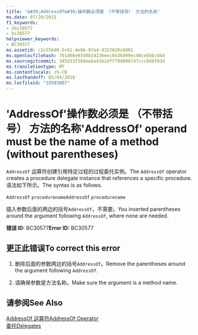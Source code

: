 ```yaml
---
title: '&#39;AddressOf&#39;操作数必须是 （不带括号） 方法的名称'
ms.date: 07/20/2015
f1_keywords:
- vbc30577
- bc30577
helpviewer_keywords:
- BC30577
ms.assetid: c2c55640-5c61-4e66-97a4-4322020c6001
ms.openlocfilehash: 701d86e03d9b14236eec8436d99ec40cebbbcd44
ms.sourcegitcommit: 3d5d33f384eeba41b2dff79d096f47ccc8d8f03d
ms.translationtype: MT
ms.contentlocale: zh-CN
ms.lasthandoff: 05/04/2018
ms.locfileid: "33583807"
---
```

# <a name="39addressof39-operand-must-be-the-name-of-a-method-without-parentheses"></a><span data-ttu-id="1bd20-102">&#39;AddressOf&#39;操作数必须是 （不带括号） 方法的名称</span><span class="sxs-lookup"><span data-stu-id="1bd20-102">&#39;AddressOf&#39; operand must be the name of a method (without parentheses)</span></span>
<span data-ttu-id="1bd20-103">`AddressOf` 运算符创建引用特定过程的过程委托实例。</span><span class="sxs-lookup"><span data-stu-id="1bd20-103">The `AddressOf` operator creates a procedure delegate instance that references a specific procedure.</span></span> <span data-ttu-id="1bd20-104">语法如下所示。</span><span class="sxs-lookup"><span data-stu-id="1bd20-104">The syntax is as follows.</span></span>  
  
 <span data-ttu-id="1bd20-105">`AddressOf` `procedurename`</span><span class="sxs-lookup"><span data-stu-id="1bd20-105">`AddressOf` `procedurename`</span></span>  
  
 <span data-ttu-id="1bd20-106">插入参数后面的两边的括号`AddressOf`，不需要。</span><span class="sxs-lookup"><span data-stu-id="1bd20-106">You inserted parentheses around the argument following `AddressOf`, where none are needed.</span></span>  
  
 <span data-ttu-id="1bd20-107">**错误 ID:** BC30577</span><span class="sxs-lookup"><span data-stu-id="1bd20-107">**Error ID:** BC30577</span></span>  
  
## <a name="to-correct-this-error"></a><span data-ttu-id="1bd20-108">更正此错误</span><span class="sxs-lookup"><span data-stu-id="1bd20-108">To correct this error</span></span>  
  
1.  <span data-ttu-id="1bd20-109">删除后面的参数两边的括号`AddressOf`。</span><span class="sxs-lookup"><span data-stu-id="1bd20-109">Remove the parentheses around the argument following `AddressOf`.</span></span>  
  
2.  <span data-ttu-id="1bd20-110">请确保参数是方法名称。</span><span class="sxs-lookup"><span data-stu-id="1bd20-110">Make sure the argument is a method name.</span></span>  
  
## <a name="see-also"></a><span data-ttu-id="1bd20-111">请参阅</span><span class="sxs-lookup"><span data-stu-id="1bd20-111">See Also</span></span>  
 [<span data-ttu-id="1bd20-112">AddressOf 运算符</span><span class="sxs-lookup"><span data-stu-id="1bd20-112">AddressOf Operator</span></span>](../../../visual-basic/language-reference/operators/addressof-operator.md)  
 [<span data-ttu-id="1bd20-113">委托</span><span class="sxs-lookup"><span data-stu-id="1bd20-113">Delegates</span></span>](../../../visual-basic/programming-guide/language-features/delegates/index.md)
